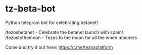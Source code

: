 # tz-beta-bot
Python telegram bot for celebrating betanet!  
  
/tezosbetanet - Celebrate the betanet launch with spam!  
/tezostothemoon - Tezos to the moon for all the when mooners  
  
Come and try it out here: https://t.me/tezosplatform
